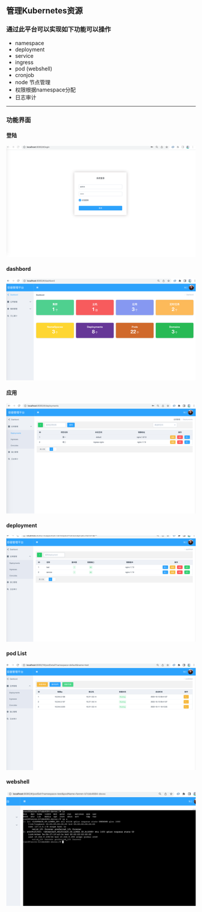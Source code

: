## 管理Kubernetes资源 

### 通过此平台可以实现如下功能可以操作
* namespace 
* deployment
* service
* ingress
* pod (webshell)
* cronjob
* node 节点管理
* 权限根据namespace分配
* 日志审计

***

### 功能界面
#### 登陆
![image](https://github.com/Arnold617/k8s-manage/blob/master/images/login.png)
#### dashbord
![image](https://github.com/Arnold617/k8s-manage/blob/master/images/dashbord.png)
#### 应用
![image](https://github.com/Arnold617/k8s-manage/blob/master/images/app.png)
#### deployment
![image](https://github.com/Arnold617/k8s-manage/blob/master/images/deployment.png)
#### pod List
![image](https://github.com/Arnold617/k8s-manage/blob/master/images/pod.png)
#### webshell
![image](https://github.com/Arnold617/k8s-manage/blob/master/images/webshell.png)
